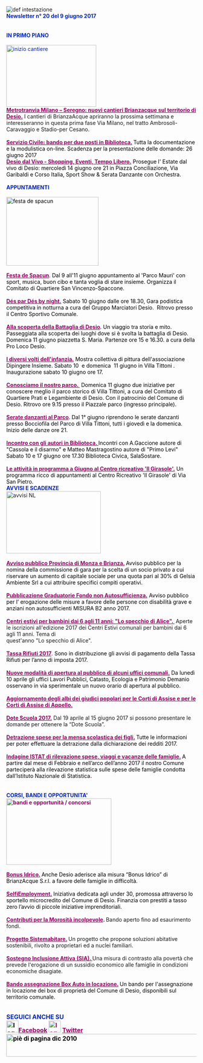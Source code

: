 <html><body><DIV>
<DIV>
<DIV>
<DIV>
<DIV><IMG border=0 alt="def intestazione" src="http://www.comune.desio.mb.it/servizi/gestionedocumentale/visualizzadocumento.aspx?id=6276"> 
<DIV>
<DIV><STRONG><FONT color=#0426c6>Newsletter n°&nbsp;20 del&nbsp;9 giugno 2017</FONT></STRONG></DIV>
<DIV>&nbsp;</DIV>
<DIV><FONT color=#0426c6><STRONG></STRONG></FONT>&nbsp;</DIV>
<DIV><FONT color=#0426c6><STRONG>IN PRIMO PIANO</STRONG></FONT></DIV>
<DIV><STRONG><FONT color=#0426c6></FONT></STRONG>&nbsp;</DIV>
<DIV><FONT color=#0426c6><IMG style="HEIGHT: 163px; WIDTH: 238px" alt="inizio cantiere" src="http://www.comune.desio.mb.it/servizi/gestionedocumentale/visualizzadocumento.aspx?ID=22536" width=258 height=198></FONT></DIV>
<DIV><STRONG><FONT color=#990066><A title="" href="http://www.comune.desio.mb.it/servizi/notizie/notizie_fase02.aspx?ID=44444" target=_self><STRONG><FONT color=#990066>Metrotranvia Milano – Seregno: nuovi cantieri Brianzacque sul territorio di Desio.</FONT></STRONG></A></FONT></STRONG> I cantieri di BrianzaAcque apriranno la prossima settimana e interesseranno in questa prima fase Via Milano, nel tratto Ambrosoli-Caravaggio e Stadio-per Cesano.<BR></DIV></DIV></DIV></DIV></DIV>
<DIV><FONT color=#0426c6>
<DIV><FONT color=#990066><STRONG></STRONG></FONT>&nbsp;</DIV>
<DIV><FONT color=#990066><STRONG><A title="" href="http://www.comune.desio.mb.it/servizi/notizie/notizie_fase02.aspx?ID=44363" target=_self><FONT color=#990066><STRONG>Servizio Civile: bando per due posti in Biblioteca.</STRONG></FONT></A> </STRONG></FONT><FONT color=#000000>Tutta la documentazione e la modulistica on-line. Scadenza per la presentazione delle domande: 26 giugno 2017<BR></DIV></FONT><FONT color=#990066></FONT>
<DIV><FONT color=#990066><A title="" href="http://www.comune.desio.mb.it/servizi/notizie/notizie_fase02.aspx?ID=44423" target=_self><STRONG><FONT color=#990066>Desio dal Vivo - Shopping, Eventi, Tempo Libero.</FONT></STRONG></A> <FONT color=#000000>Prosegue&nbsp;l' Estate dal vivo di Desio:&nbsp;mercoledì 14 giugno ore 21 in Piazza Conciliazione, Via Garibaldi e Corso Italia, Sport Show &amp; Serata Danzante con Orchestra.</FONT></DIV></FONT></FONT></DIV>
<DIV><FONT color=#0426c6><STRONG></STRONG></FONT>&nbsp;</DIV>
<DIV><FONT color=#0426c6><STRONG>APPUNTAMENTI</STRONG></FONT><FONT color=#0426c6><FONT color=#000000> </FONT></FONT></DIV>
<DIV><FONT color=#0426c6><FONT color=#000000></FONT></FONT>&nbsp;</DIV>
<DIV><FONT color=#0426c6><FONT color=#000000><IMG alt="festa de spacun" src="http://www.comune.desio.mb.it/servizi/gestionedocumentale/visualizzadocumento.aspx?ID=22537" width=244 height=181></FONT></FONT></DIV>
<DIV><FONT color=#0426c6><FONT color=#000000>&nbsp;</DIV>
<DIV>
<DIV>
<DIV>
<DIV><STRONG><FONT color=#990066><A title="" href="http://www.comune.desio.mb.it/servizi/notizie/notizie_fase02.aspx?ID=44438" target=_self><STRONG><FONT color=#990066>Festa de Spacun</FONT></STRONG></A></FONT></STRONG>. Dal 9 all'11 giugno appuntamento al 'Parco Mauri' con sport, musica, buon cibo e tanta voglia di stare insieme. Organizza il Comitato di Quartiere San Vincenzo-Spaccone.<BR><FONT color=#0426c6></DIV>
<DIV>
<DIV><FONT color=#000000><STRONG><FONT color=#990066></FONT></STRONG></FONT>&nbsp;</DIV>
<DIV><FONT color=#000000><STRONG><FONT color=#990066><A title="" href="http://www.comune.desio.mb.it/servizi/notizie/notizie_fase02.aspx?ID=44436" target=_self><FONT color=#000000><STRONG><FONT color=#990066>Dés par Dés by night.</FONT></STRONG></FONT></A></FONT></STRONG> Sabato 10 giugno&nbsp;dalle ore 18.30, Gara podistica competitiva in notturna a cura del Gruppo Marciatori Desio.&nbsp; Ritrovo presso il Centro Sportivo Comunale.</FONT></DIV>
<DIV></FONT><FONT color=#000000><STRONG><FONT color=#990066></FONT></STRONG></FONT>&nbsp;</DIV>
<DIV><FONT color=#000000><STRONG><FONT color=#990066><A title="" href="http://www.comune.desio.mb.it/servizi/notizie/notizie_fase02.aspx?ID=44421" target=_self><STRONG><FONT color=#990066>Alla scoperta della Battaglia di Desio</FONT></STRONG></A></FONT></STRONG>. Un viaggio tra storia e mito. Passeggiata alla scoperta dei luoghi dove si è svolta la battaglia di Desio. <FONT color=#000000>Domenica 11 giugno piazzetta S. Maria. Partenze ore 15 e 16.30. a cura della Pro Loco Desio.</FONT></FONT></DIV></DIV>
<DIV><FONT color=#000000><STRONG><FONT color=#990066></FONT></STRONG></FONT>&nbsp;</DIV>
<DIV><FONT color=#000000><STRONG><FONT color=#990066><A title="" href="http://www.comune.desio.mb.it/servizi/notizie/notizie_fase02.aspx?ID=44417" target=_self><FONT color=#000000><STRONG><FONT color=#990066>I diversi volti dell'infanzia.</FONT></STRONG></FONT></A></FONT></STRONG> Mostra collettiva di pittura dell'associazione Dipingere Insieme. Sabato 10&nbsp; e domenica&nbsp; 11 giugno in Villa Tittoni . Inaugurazione sabato 10 giugno ore 17.</FONT></DIV>
<DIV><STRONG><FONT color=#0426c6></FONT></STRONG>&nbsp;</DIV>
<DIV><FONT color=#000000><STRONG><FONT color=#990066><A title="" href="http://www.comune.desio.mb.it/servizi/notizie/notizie_fase02.aspx?ID=44381" target=_self><FONT color=#000000><STRONG><FONT color=#990066>Conosciamo il nostro parco. </FONT></STRONG></FONT></A></FONT></STRONG>&nbsp;Domenica 11 giugno due iniziative per conoscere meglio il parco storico di&nbsp;Villa Tittoni, a cura del Comitato di Quartiere Prati e Legambiente di Desio. Con il patrocinio del Comune di Desio. Ritrovo ore 9.15 presso il Piazzale parco (ingresso principale). </FONT></DIV>
<DIV>&nbsp;</DIV></DIV>
<DIV><STRONG><FONT color=#990066><A title="" href="http://www.comune.desio.mb.it/servizi/notizie/notizie_fase02.aspx?ID=44429" target=_self><STRONG><FONT color=#990066>Serate danzanti al Parco</FONT></STRONG></A></FONT></STRONG>. Dal 1° giugno riprendono le serate danzanti presso Bocciofila del Parco di Villa Tittoni, tutti&nbsp;i giovedì e la domenica. Inizio delle danze ore 21.</DIV>
<DIV>&nbsp;</DIV>
<DIV><STRONG><A title="" href="http://www.comune.desio.mb.it/servizi/notizie/notizie_fase02.aspx?ID=44350" target=_self><STRONG><FONT color=#990066>Incontro con gli autori in Biblioteca. </FONT></STRONG></A></STRONG>Incontri con A.Gaccione autore di "Cassola e il disarmo" e Matteo Mastragostino autore di "Primo Levi" Sabato 10 e 17 giugno ore 17.30 Biblioteca Civica, SalaSostare.</DIV>
<DIV>&nbsp;</DIV>
<DIV><FONT color=#990066><STRONG><A title="" href="http://www.comune.desio.mb.it/servizi/notizie/notizie_fase02.aspx?ID=44320" target=_self><FONT color=#990066><STRONG>Le attività in programma a Giugno al Centro ricreativo 'Il Girasole'.</STRONG></FONT></A></STRONG></FONT> Un programma ricco di appuntamenti al Centro Ricreativo 'Il Girasole' di Via San Pietro. </DIV>
<DIV></FONT></FONT><FONT color=#0426c6><STRONG>AVVISI E SCADENZE</STRONG></FONT> </DIV></DIV>
<DIV>
<DIV><IMG style="HEIGHT: 164px; WIDTH: 250px" border=0 alt="avvisi NL" src="http://www.comune.desio.mb.it/servizi/gestionedocumentale/visualizzadocumento.aspx?id=18789" width=232 height=175></DIV>
<DIV>&nbsp;</DIV>
<DIV>
<DIV><FONT color=#000000><STRONG><FONT color=#990066><A title="" href="http://www.comune.desio.mb.it/servizi/notizie/notizie_fase02.aspx?ID=44347" target=_self><FONT color=#000000><STRONG><FONT color=#990066>Avviso pubblico Provincia di Monza e Brianza.</FONT></STRONG></FONT></A> </FONT></STRONG>Avviso pubblico per la nomina della commissione di gara per la scelta di un socio privato a cui riservare un aumento di capitale sociale per una quota pari al 30% di Gelsia Ambiente Srl a cui attribuire specifici compiti operativi. </DIV>
<DIV>
<DIV><STRONG><FONT color=#990066></FONT></STRONG>&nbsp;</DIV>
<DIV><STRONG><FONT color=#990066><A title="" href="http://www.comune.desio.mb.it/servizi/notizie/notizie_fase02.aspx?ID=44312" target=_self><STRONG><FONT color=#990066>Pubblicazione Graduatorie&nbsp;Fondo non Autosufficienza</FONT></STRONG>.</A></FONT></STRONG> Avviso pubblico per l’ erogazione delle misure a favore delle persone con disabilità grave e anziani non autosufficienti MISURA B2 anno 2017.</FONT></DIV></DIV><STRONG><FONT color=#990066></FONT></STRONG></DIV>
<DIV><STRONG><FONT color=#990066></FONT></STRONG>&nbsp;</DIV>
<DIV><STRONG><FONT color=#990066><A title="" href="https://www.comune.desio.mb.it/servizi/notizie/notizie_fase02.aspx?ID=43904" target=_self><STRONG><FONT color=#990066>Centri estivi per bambini dai 6 agli 11 anni: "Lo specchio di Alice". </FONT></STRONG></A>&nbsp;</FONT></STRONG>Aperte le iscrizioni all'edizione 2017 dei Centri Estivi comunali per bambini dai 6 agli 11 anni. Tema di </DIV>
<DIV>quest'anno "Lo specchio di Alice".</DIV>
<DIV>&nbsp;</DIV>
<DIV><FONT color=#990066><FONT color=#990066><A title="" href="http://www.comune.desio.mb.it/servizi/notizie/notizie_fase02.aspx?ID=44100" target=_self><FONT color=#990066><STRONG>Tassa Rifiuti 2017</STRONG></FONT></A></FONT>. <FONT color=#000000>Sono in distribuzione gli avvisi di pagamento della Tassa Rifiuti per l’anno di imposta 2017. </FONT></DIV>
<DIV>
<DIV>
<DIV>&nbsp;</DIV>
<DIV><A title="" href="http://www.comune.desio.mb.it/servizi/notizie/notizie_fase02.aspx?ID=43829" target=_self><STRONG><FONT color=#990066>Nuove modalità di apertura al pubblico di alcuni uffici comunali.</FONT></STRONG></A><FONT color=#000000><FONT color=#990066> </FONT>Da lunedì 10 aprile gli uffici Lavori Pubblici, Catasto, Ecologia e Patrimonio Demanio osservano in via sperimentale un nuovo orario di apertura al pubblico. </FONT></FONT></DIV></DIV></DIV>
<DIV><STRONG><FONT color=#990066></FONT></STRONG>&nbsp;</DIV>
<DIV><STRONG><FONT color=#990066><A title="" href="http://www.comune.desio.mb.it/servizi/notizie/notizie_fase02.aspx?ID=44116" target=_self><STRONG><FONT color=#990066>Aggiornamento degli albi dei giudici popolari per le Corti di Assise e per le Corti di Assise di Appello.</FONT></STRONG></A></FONT></STRONG></DIV>
<DIV>&nbsp;</DIV>
<DIV><STRONG><FONT color=#990066><A title="" href="http://www.comune.desio.mb.it/servizi/notizie/notizie_fase02.aspx?ID=43940" target=_self><STRONG><FONT color=#990066>Dote Scuola 2017.</FONT></STRONG></A></FONT></STRONG> Dal 19 aprile al 15 giugno 2017 si possono presentare le domande per ottenere la “Dote Scuola”.</DIV></DIV>
<DIV>&nbsp;</DIV>
<DIV>
<DIV><FONT color=#990066><STRONG><A title="" href="https://www.comune.desio.mb.it/upload/desio/newsletter/Detrazione%20spese%20per%20la%20mensa%20scolastica%20dei%20figli.%20Tutte%20le%20informazioni%20per%20poter%20effettuare%20la%20detrazione%20dalla%20dichiarazione%20dei%20redditi%202017" target=_self><FONT color=#990066><STRONG>Detrazione spese per la mensa scolastica dei figli.</STRONG></FONT></A> </STRONG></FONT><FONT color=#000000>Tutte le informazioni per poter effettuare la detrazione dalla dichiarazione dei redditi 2017.</FONT></DIV>
<DIV>&nbsp;</DIV></DIV>
<DIV><FONT color=#990066><FONT color=#990066><STRONG><A title="" href="http://www.comune.desio.mb.it/servizi/notizie/notizie_fase02.aspx?ID=43070" target=_self><FONT color=#990066><FONT color=#990066><STRONG>Indagine ISTAT di rilevazione spese, viaggi e vacanze delle famiglie.</STRONG></FONT></FONT></A> </STRONG><FONT color=#000000>A partire dal mese di Febbraio e nell’arco dell’anno 2017 il nostro Comune parteciperà alla rilevazione statistica sulle spese delle famiglie condotta dall’Istituto Nazionale di Statistica</FONT><STRONG>.<BR></STRONG></FONT></FONT></DIV>
<DIV><STRONG><FONT color=#990066></FONT></STRONG>&nbsp;</DIV>
<DIV><STRONG><FONT color=#990066></FONT></STRONG>&nbsp;</DIV><FONT color=#990066></FONT>
<DIV><FONT color=#990066><FONT color=#990066><STRONG></STRONG></FONT></FONT><STRONG><FONT color=#0426c6>CORSI, BANDI E OPPORTUNITA'</FONT> </STRONG></DIV>
<DIV>
<DIV><FONT color=#990066><STRONG><IMG style="HEIGHT: 175px; WIDTH: 278px" border=0 alt="bandi e opportunità / concorsi" src="http://www.comune.desio.mb.it/servizi/gestionedocumentale/visualizzadocumento.aspx?id=18790" width=299 height=168></STRONG></FONT></DIV>
<DIV><STRONG><FONT color=#990066></FONT></STRONG>&nbsp;</DIV>
<DIV><FONT color=#990066><A title="" href="http://www.comune.desio.mb.it/servizi/notizie/notizie_fase02.aspx?ID=44226" target=_self><FONT color=#990066><STRONG>Bonus Idrico.</STRONG></FONT></A><FONT color=#990066><STRONG> </STRONG></FONT><FONT color=#000000>Anche Desio aderisce alla misura “Bonus Idrico” di BrianzAcque S.r.l. a favore delle famiglie in difficoltà.</FONT></FONT><FONT color=#990066></DIV>
<DIV></FONT><FONT color=#000000><FONT color=#990066></FONT></FONT>&nbsp;</DIV>
<DIV><FONT color=#000000><FONT color=#990066><A title="" href="http://www.comune.desio.mb.it/servizi/notizie/notizie_fase02.aspx?ID=43223" target=_self><FONT color=#000000><FONT color=#990066><STRONG>SelfiEmployment.</STRONG></FONT></FONT></A></FONT><STRONG>&nbsp;</STRONG>Iniziativa dedicata agli under 30, promossa attraverso lo sportello microcredito del Comune di Desio. Finanzia con prestiti a tasso zero l’avvio di piccole iniziative imprenditoriali.</FONT></DIV>
<DIV><FONT color=#990066></FONT>&nbsp;</DIV>
<DIV><FONT color=#990066><A title="" href="http://www.comune.desio.mb.it/servizi/notizie/notizie_fase02.aspx?ID=42983" target=_self><FONT color=#990066><STRONG>Contributi per la Morosità incolpevole</STRONG></FONT></A></FONT><STRONG>. </STRONG>Bando aperto fino ad esaurimento fondi. </DIV>
<DIV><FONT color=#990066></FONT>&nbsp;</DIV>
<DIV><FONT color=#990066><A title="" href="http://www.comune.desio.mb.it/servizi/notizie/notizie_fase02.aspx?ID=41431" target=_self><FONT color=#990066><STRONG>Progetto Sistemabitare.</STRONG></FONT></A></FONT><STRONG> </STRONG>Un progetto che propone soluzioni abitative sostenibili, rivolto a proprietari ed a nuclei familiari. </DIV>
<DIV><FONT color=#990066></FONT>&nbsp;</DIV>
<DIV><FONT color=#990066><A title="" href="http://www.comune.desio.mb.it/servizi/notizie/notizie_fase02.aspx?ID=40660" target=_self><STRONG><FONT color=#990066>Sostegno Inclusione Attiva (SIA).</FONT> </STRONG></A></FONT>Una misura di contrasto alla povertà che prevede l'erogazione di un sussidio economico alle famiglie in condizioni economiche disagiate.</DIV>
<DIV><FONT color=#990066></FONT>&nbsp;</DIV>
<DIV>
<DIV><FONT color=#990066><A title="" href="http://www.comune.desio.mb.it/servizi/notizie/notizie_fase02.aspx?ID=35369" target=_self><FONT color=#990066><STRONG>Bando assegnazione Box Auto in locazione.</STRONG></FONT></A><STRONG> </STRONG><FONT color=#000000>Un</FONT> </FONT><FONT color=#000000>bando per l'assegnazione in locazione dei box di proprietà del Comune di Desio, disponibili sul territorio comunale.</FONT></DIV>
<DIV><FONT color=#990066></FONT>&nbsp;</DIV></DIV></DIV>
<DIV>
<DIV><FONT color=#990066></FONT>&nbsp;</DIV>
<DIV><FONT color=#990066></FONT>
<DIV><FONT color=#990066></FONT>
<DIV><FONT color=#990066></FONT><FONT color=#0426c6><FONT color=#0426c6><FONT size=+0><FONT color=#000000><FONT color=#990066><FONT color=#000000><FONT color=#0426c6><STRONG>SEGUICI ANCHE SU</STRONG></FONT></FONT></FONT></FONT></FONT></FONT></FONT></DIV></DIV></DIV>
<DIV>
<DIV><FONT color=#0426c6><FONT color=#0426c6><FONT size=+0><FONT color=#000000><FONT color=#990066><FONT color=#000000></FONT></FONT></FONT></FONT></FONT></FONT>
<DIV><FONT color=#0426c6><FONT color=#0426c6><FONT size=+0><FONT color=#000000><FONT color=#990066><FONT color=#000000></FONT></FONT></FONT></FONT></FONT></FONT>
<DIV><FONT color=#0426c6><FONT color=#0426c6><FONT size=+0><FONT color=#000000><FONT color=#990066><FONT color=#000000></FONT></FONT></FONT></FONT></FONT></FONT>
<DIV><FONT color=#0426c6><FONT color=#0426c6><FONT size=+0><FONT color=#000000><FONT color=#990066><FONT color=#000000>
<DIV>
<DIV>
<DIV>
<DIV>
<DIV><STRONG></STRONG></DIV>
<DIV><STRONG><IMG style="HEIGHT: 31px; WIDTH: 32px" alt="logo facebook" src="http://www.comune.desio.mb.it/servizi/gestionedocumentale/visualizzadocumento.aspx?ID=18791" width=95 height=56></STRONG><A title="" href="https://it-it.facebook.com/pages/Comune-Di-Desio/103441483073684" target=_self><FONT color=#990066><STRONG>Facebook</STRONG></FONT></A><FONT color=#990066><STRONG> <IMG style="HEIGHT: 31px; WIDTH: 32px" alt="logo twitter" src="http://www.comune.desio.mb.it/servizi/gestionedocumentale/visualizzadocumento.aspx?ID=18792" width=38 height=44> </STRONG></FONT><A title="" href="https://mobile.twitter.com/comunedidesio" target=_self><FONT color=#990066><STRONG>Twitter</STRONG></FONT></A><STRONG> </STRONG></DIV>
<DIV></DIV></DIV>
<DIV><STRONG><IMG style="HEIGHT: 60px; WIDTH: 622px" border=0 alt="piè di pagina dic 2010" src="http://www.comune.desio.mb.it/servizi/gestionedocumentale/visualizzadocumento.aspx?id=6565" width=993 height=74></STRONG></DIV></DIV></DIV></DIV></FONT></FONT></FONT></FONT></FONT></FONT><STRONG></STRONG></DIV></DIV></DIV></DIV></DIV></DIV></DIV></DIV></DIV></body></html
